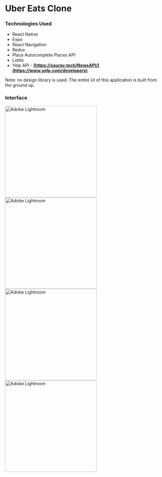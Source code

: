 # Uber Eats Clone

### Technologies Used
* React Native
* Expo
* React Navigation 
* Redux
* Place Autocomplete Places API
* Lottie
* Yelp API - **[https://saurav.tech/NewsAPI/](https://www.yelp.com/developers)**

Note: no design library is used. The entire UI of this application is built from the ground up.

### Interface

<img align="left" alt="Adobe Lightroom" width="300px" src="https://user-images.githubusercontent.com/95159633/195520148-0d9f6310-eedf-401a-8a23-5115923de721.png" />
<img align="left" alt="Adobe Lightroom" width="300px" src="https://user-images.githubusercontent.com/95159633/195521687-bae40231-6404-4c62-9a6c-86d714e0bc33.png" />

<br />
<img align="left" alt="Adobe Lightroom" width="300px" src="https://user-images.githubusercontent.com/95159633/195522002-49a2e783-0149-4836-9ed4-c456b3952637.png" />
<img align="left" alt="Adobe Lightroom" width="300px" src="https://user-images.githubusercontent.com/95159633/195522250-75bb4f2e-33ec-48bc-acd3-781b449081ab.png" /> 
